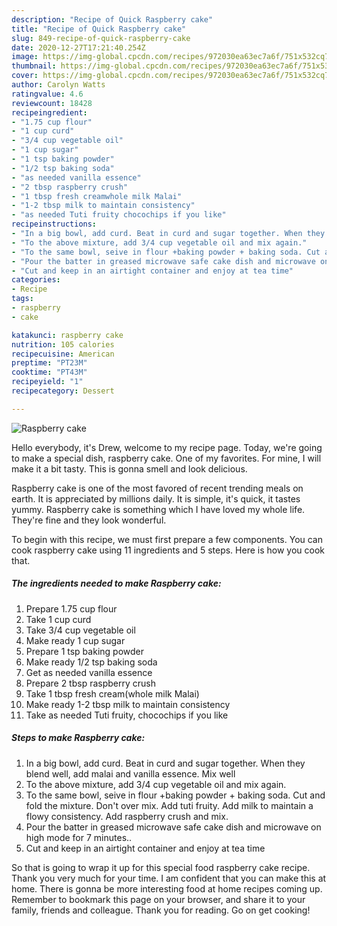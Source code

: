 ```yaml
---
description: "Recipe of Quick Raspberry cake"
title: "Recipe of Quick Raspberry cake"
slug: 849-recipe-of-quick-raspberry-cake
date: 2020-12-27T17:21:40.254Z
image: https://img-global.cpcdn.com/recipes/972030ea63ec7a6f/751x532cq70/raspberry-cake-recipe-main-photo.jpg
thumbnail: https://img-global.cpcdn.com/recipes/972030ea63ec7a6f/751x532cq70/raspberry-cake-recipe-main-photo.jpg
cover: https://img-global.cpcdn.com/recipes/972030ea63ec7a6f/751x532cq70/raspberry-cake-recipe-main-photo.jpg
author: Carolyn Watts
ratingvalue: 4.6
reviewcount: 18428
recipeingredient:
- "1.75 cup flour"
- "1 cup curd"
- "3/4 cup vegetable oil"
- "1 cup sugar"
- "1 tsp baking powder"
- "1/2 tsp baking soda"
- "as needed vanilla essence"
- "2 tbsp raspberry crush"
- "1 tbsp fresh creamwhole milk Malai"
- "1-2 tbsp milk to maintain consistency"
- "as needed Tuti fruity chocochips if you like"
recipeinstructions:
- "In a big bowl, add curd. Beat in curd and sugar together. When they blend well, add malai and vanilla essence. Mix well"
- "To the above mixture, add 3/4 cup vegetable oil and mix again."
- "To the same bowl, seive in flour +baking powder + baking soda. Cut and fold the mixture. Don&#39;t over mix. Add tuti fruity. Add milk to maintain a flowy consistency. Add raspberry crush and mix."
- "Pour the batter in greased microwave safe cake dish and microwave on high mode for 7 minutes.."
- "Cut and keep in an airtight container and enjoy at tea time"
categories:
- Recipe
tags:
- raspberry
- cake

katakunci: raspberry cake 
nutrition: 105 calories
recipecuisine: American
preptime: "PT23M"
cooktime: "PT43M"
recipeyield: "1"
recipecategory: Dessert

---
```



![Raspberry cake](https://img-global.cpcdn.com/recipes/972030ea63ec7a6f/751x532cq70/raspberry-cake-recipe-main-photo.jpg)

Hello everybody, it's Drew, welcome to my recipe page. Today, we're going to make a special dish, raspberry cake. One of my favorites. For mine, I will make it a bit tasty. This is gonna smell and look delicious.



Raspberry cake is one of the most favored of recent trending meals on earth. It is appreciated by millions daily. It is simple, it's quick, it tastes yummy. Raspberry cake is something which I have loved my whole life. They're fine and they look wonderful.


To begin with this recipe, we must first prepare a few components. You can cook raspberry cake using 11 ingredients and 5 steps. Here is how you cook that.

<!--inarticleads1-->

##### The ingredients needed to make Raspberry cake:

1. Prepare 1.75 cup flour
1. Take 1 cup curd
1. Take 3/4 cup vegetable oil
1. Make ready 1 cup sugar
1. Prepare 1 tsp baking powder
1. Make ready 1/2 tsp baking soda
1. Get as needed vanilla essence
1. Prepare 2 tbsp raspberry crush
1. Take 1 tbsp fresh cream(whole milk Malai)
1. Make ready 1-2 tbsp milk to maintain consistency
1. Take as needed Tuti fruity, chocochips if you like




<!--inarticleads2-->

##### Steps to make Raspberry cake:

1. In a big bowl, add curd. Beat in curd and sugar together. When they blend well, add malai and vanilla essence. Mix well
1. To the above mixture, add 3/4 cup vegetable oil and mix again.
1. To the same bowl, seive in flour +baking powder + baking soda. Cut and fold the mixture. Don&#39;t over mix. Add tuti fruity. Add milk to maintain a flowy consistency. Add raspberry crush and mix.
1. Pour the batter in greased microwave safe cake dish and microwave on high mode for 7 minutes..
1. Cut and keep in an airtight container and enjoy at tea time




So that is going to wrap it up for this special food raspberry cake recipe. Thank you very much for your time. I am confident that you can make this at home. There is gonna be more interesting food at home recipes coming up. Remember to bookmark this page on your browser, and share it to your family, friends and colleague. Thank you for reading. Go on get cooking!
